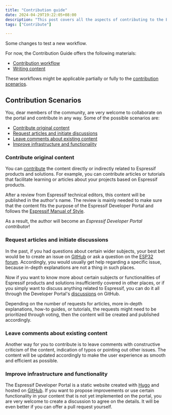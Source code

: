 ```yaml
---
title: "Contribution guide"
date: 2024-04-29T19:22:05+08:00
description: "This post covers all the aspects of contributing to the Espressif Developer Portal"
tags: ["Contribute"]

---
```


Some changes to test a new workflow.

For now, the Contribution Guide offers the following materials:

- [Contribution workflow](contrib-workflow "Contribution workflow")
- [Writing content](writing-content "Writing content")

These workflows might be applicable partially or fully to the [contribution scenarios](#contribution-scenarios).

## Contribution Scenarios

You, dear members of the community, are very welcome to collaborate on the portal and contribute in any way. Some of the possible scenarios are:

<!-- no toc -->
- [Contribute original content](#contribute-original-content)
- [Request articles and initiate discussions](#request-articles-and-initiate-discussions)
- [Leave comments about existing content](#leave-comments-about-existing-content)
- [Improve infrastructure and functionality](#improve-infrastructure-and-functionality)


### Contribute original content

You can [contribute][contribution-guide] the content directly or indirectly related to Espressif products and solutions. For example, you can contribute articles or tutorials that facilitate learning or articles about your projects based on Espressif products.

After a review from Espressif technical editors, this content will be published in the author's name. The review is mainly needed to make sure that the content fits the purpose of the Espressif Developer Portal and follows the [Espressif Manual of Style][].

As a result, the author will become an _Espressif Developer Portal contributor_!

[contribution-guide]: ../../pages/contribution-guide/
[Espressif Manual of Style]: http://mos.espressif.com/


### Request articles and initiate discussions

In the past, if you had questions about certain wider subjects, your best bet would be to create an issue on [GitHub][github-org] or ask a question on the [ESP32 forum][esp32-forum]. Accordingly, you would usually get help regarding a specific issue, because in-depth explanations are not a thing in such places.

[github-org]: https://github.com/espressif
[esp32-forum]: https://esp32.com

Now if you want to know more about certain subjects or functionalities of Espressif products and solutions insufficiently covered in other places, or if you simply want to discuss anything related to Espressif, you can do it all through the Developer Portal's [discussions][developer-portal discussions] on GitHub.

[developer-portal discussions]: https://github.com/espressif/developer-portal/discussions

Depending on the number of requests for articles, more in-depth explanations, how-to guides, or tutorials, the requests might need to be prioritized through voting, then the content will be created and published accordingly.


### Leave comments about existing content

Another way for you to contribute is to leave comments with constructive criticism of the content, indication of typos or pointing out other issues. The content will be updated accordingly to make the user experience as smooth and efficient as possible.


### Improve infrastructure and functionality

The Espressif Developer Portal is a static website created with [Hugo][] and hosted on [GitHub][Developer Portal README]. If you want to propose improvements or use certain functionality in your content that is not yet implemented on the portal, you are very welcome to create a discussion to agree on the details. It will be even better if you can offer a pull request yourself.

[Developer Portal README]: https://github.com/espressif/developer-portal
[Hugo]: https://gohugo.io/
